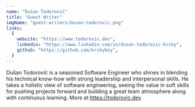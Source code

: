 ```yaml
---
name: "Dušan Todorović"
title: "Guest Writer"
imgName: "guest-writers/dusan-todorovic.png"
links:
  {
    website: "https://www.todorovic.dev",
    linkedin: "https://www.linkedin.com/in/dusan-todorovic-krcky",
    github: "https://github.com/krckyboy",
  }
---
```


Dušan Todorović is a seasoned Software Engineer who shines in blending his technical know-how with strong leadership and interpersonal skills. He takes a holistic view of software engineering, seeing the value in soft skills for pushing projects forward and building a great team atmosphere along with continuous learning. More at https://todorovic.dev
